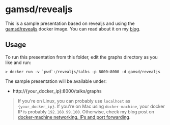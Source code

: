 # gamsd/revealjs


This is a sample presentation based on revealjs and using the [gamsd/revealjs](https://hub.docker.com/r/gamsd/revealjs/) docker image. You can read about it on my [blog](http://blog.gamsd.com/revealjs-docker-presentations).


## Usage

To run this presentation from this folder, edit the graphs directory as you like and run:

```
> docker run -v `pwd`:/revealjs/talks -p 8000:8000 -d gamsd/revealjs
```

The sample presentation will be available under:
- http://{your_docker_ip}:8000/talks/graphs

> If you're on Linux, you can probably use `localhost` as `{your_docker_ip}`. If you're on Mac using `docker-machine`, your docker IP is probably `192.168.99.100`. Otherwise, check my blog post on [docker-machine networking, IPs and port forwarding](http://blog.gamsd.com/docker-machine-port-forwarding/).
